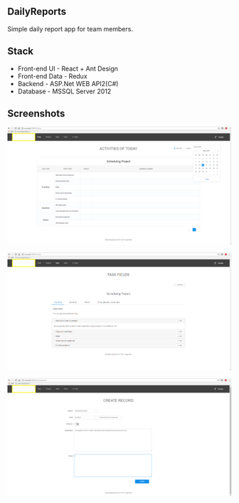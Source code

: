 ## DailyReports

Simple daily report app for team members.

## Stack

* Front-end UI - React + Ant Design
* Front-end Data - Redux
* Backend - ASP.Net WEB API2(C#)
* Database - MSSQL Server 2012

## Screenshots

![Shot1](./Screenshots/shot1.png)

![Shot2](./Screenshots/shot2.png)

![Shot3](./Screenshots/shot3.png)